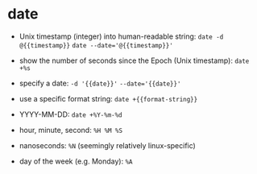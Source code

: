 # date

- Unix timestamp (integer) into human-readable string:
`date -d @{{timestamp}}`
`date --date='@{{timestamp}}'`

- show the number of seconds since the Epoch (Unix timestamp):
`date +%s`

- specify a date:
`-d '{{date}}'`
`--date='{{date}}'`

- use a specific format string:
`date +{{format-string}}`

- YYYY-MM-DD:
`date +%Y-%m-%d`

- hour, minute, second:
`%H %M %S`

- nanoseconds:
`%N`
(seemingly relatively linux-specific)

- day of the week (e.g. Monday):
`%A`
